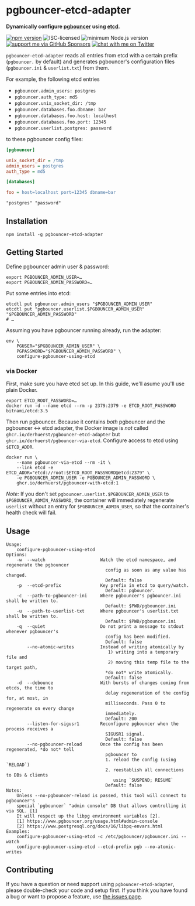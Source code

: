 # pgbouncer-etcd-adapter

**Dynamically configure [pgbouncer](https://www.pgbouncer.org) using [etcd](https://etcd.io/).**

[![npm version](https://img.shields.io/npm/v/pgbouncer-etcd-adapter.svg)](https://www.npmjs.com/package/pgbouncer-etcd-adapter)
![ISC-licensed](https://img.shields.io/github/license/derhuerst/pgbouncer-etcd-adapter.svg)
![minimum Node.js version](https://img.shields.io/node/v/pgbouncer-etcd-adapter.svg)
[![support me via GitHub Sponsors](https://img.shields.io/badge/support%20me-donate-fa7664.svg)](https://github.com/sponsors/derhuerst)
[![chat with me on Twitter](https://img.shields.io/badge/chat%20with%20me-on%20Twitter-1da1f2.svg)](https://twitter.com/derhuerst)

`pgbouncer-etcd-adapter` reads all entries from etcd with a certain prefix (`pgbouncer.` by default) and generates pgbouncer's configuration files (`pgbouncer.ini` & `userlist.txt`) from them.

For example, the following etcd entries

- `pgbouncer.admin_users: postgres`
- `pgbouncer.auth_type: md5`
- `pgbouncer.unix_socket_dir: /tmp`
- `pgbouncer.databases.foo.dbname: bar`
- `pgbouncer.databases.foo.host: localhost`
- `pgbouncer.databases.foo.port: 12345`
- `pgbouncer.userlist.postgres: password`

to these pgbouncer config files:

```ini
[pgbouncer]

unix_socket_dir = /tmp
admin_users = postgres
auth_type = md5

[databases]

foo = host=localhost port=12345 dbname=bar
```

```
"postgres" "password"
```


## Installation

```shell
npm install -g pgbouncer-etcd-adapter
```


## Getting Started

Define pgbouncer admin user & password:

```shell
export PGBOUNCER_ADMIN_USER=…
export PGBOUNCER_ADMIN_PASSWORD=…
```

Put some entries into etcd:

```shell
etcdtl put pgbouncer.admin_users "$PGBOUNCER_ADMIN_USER"
etcdtl put "pgbouncer.userlist.$PGBOUNCER_ADMIN_USER" "$PGBOUNCER_ADMIN_PASSWORD"
# …
```

Assuming you have pgbouncer running already, run the adapter:

```shell
env \
	PGUSER="$PGBOUNCER_ADMIN_USER" \
	PGPASSWORD="$PGBOUNCER_ADMIN_PASSWORD" \
	configure-pgbouncer-using-etcd
```

### via Docker

First, make sure you have etcd set up. In this guide, we'll asume you'll use plain Docker.

```shell
export ETCD_ROOT_PASSWORD=…
docker run -d --name etcd --rm -p 2379:2379 -e ETCD_ROOT_PASSWORD bitnami/etcd:3.5
```

Then run pgbouncer. Because it contains *both* pgbouncer and the pgbouncer ↔︎ etcd adapter, the Docker image is *not* called `ghcr.io/derhuerst/pgbouncer-etcd-adapter` but `ghcr.io/derhuerst/pgbouncer-via-etcd`. Configure access to etcd using `$ETCD_ADDR`.

```shell
docker run \
	--name pgbouncer-via-etcd --rm -it \
	--link etcd -e ETCD_ADDR="etcd://root:$ETCD_ROOT_PASSWORD@etcd:2379" \
	-e PGBOUNCER_ADMIN_USER -e PGBOUNCER_ADMIN_PASSWORD \
	ghcr.io/derhuerst/pgbouncer-with-etcd:1
```

*Note:* If you don't set `pgbouncer.userlist.$PGBOUNCER_ADMIN_USER` to `$PGBOUNCER_ADMIN_PASSWORD`, the container will immediately regenerate `userlist` without an entry for `$PGBOUNCER_ADMIN_USER`, so that the container's health check will fail.


## Usage

```
Usage:
    configure-pgbouncer-using-etcd
Options:
    -w  --watch                     Watch the etcd namespace, and regenerate the pgbouncer
                                      config as soon as any value has changed.
                                      Default: false
    -p  --etcd-prefix               Key prefix in etcd to query/watch.
                                      Default: pgbouncer.
    -c  --path-to-pgbouncer-ini     Where pgbouncer's pgbouncer.ini shall be written to.
                                      Default: $PWD/pgbouncer.ini
    -u  --path-to-userlist-txt      Where pgbouncer's userlist.txt shall be written to.
                                      Default: $PWD/pgbouncer.ini
    -q  --quiet                     Do not print a message to stdout whenever pgbouncer's
                                      config has been modified.
                                      Default: false
        --no-atomic-writes          Instead of writing atomically by
                                       1) writing into a temporary file and
                                       2) moving this temp file to the target path,
                                      *do not* write atomically.
                                      Default: false
    -d  --debounce                  With bursts of changes coming from etcds, the time to
                                      delay regeneration of the config for, at most, in
                                      milliseconds. Pass 0 to regenerate on every change
                                      immediately.
                                      Default: 200
        --listen-for-sigusr1        Reconfigure pgbouncer when the process receives a
                                      SIGUSR1 signal.
                                      Default: false
        --no-pgbouncer-reload       Once the config has been regenerated, *do not* tell
                                      pgbouncer to
                                      1. reload the config (using `RELOAD`)
                                      2. reestablish all connections to DBs & clients
                                         using `SUSPEND; RESUME`
                                      Default: false
Notes:
    Unless --no-pgbouncer-reload is passed, this tool will connect to pgbouncer's
    special `pgbouncer` "admin console" DB that allows controlling it via SQL. [1]
    It will respect up the libpg environment variables [2].
    [1] https://www.pgbouncer.org/usage.html#admin-console
    [2] https://www.postgresql.org/docs/16/libpq-envars.html
Examples:
    configure-pgbouncer-using-etcd -c /etc/pgbouncer/pgbouncer.ini --watch
    configure-pgbouncer-using-etcd --etcd-prefix pgb --no-atomic-writes
```


## Contributing

If you have a question or need support using `pgbouncer-etcd-adapter`, please double-check your code and setup first. If you think you have found a bug or want to propose a feature, use [the issues page](https://github.com/derhuerst/pgbouncer-etcd-adapter/issues).
